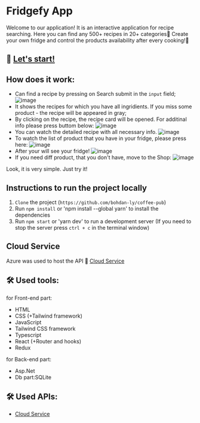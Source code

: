 # Fridgefy App
Welcome to our application! It is an interactive application for recipe searching.
Here you can find any 500+ recipes in 20+ categories🥩
Create your own fridge and control the products availability after every cooking!🍏

## 🔗 [Let's start!](http://coffeeapplicationapi.westeurope.cloudapp.azure.com/)

## How does it work:
  - Can find a recipe by pressing on Search submit in the `input` field;
  ![image](https://user-images.githubusercontent.com/105457299/217359416-d77de76c-6d05-456e-9ceb-567639de68cc.png)
  - It shows the recipes for which you have all ingridients. If you miss some product - the recipe will be appeared in gray;
  - By clicking on the recipe, the recipe card will be opened. For additinal info please press buttom below:
  ![image](https://user-images.githubusercontent.com/105457299/217360873-794fff9f-ed8c-4197-a366-26d5b40c8873.png)
  - You can watch the detailed recipe with all necessary info.
  ![image](https://user-images.githubusercontent.com/105457299/217361184-e3b99f86-09a9-47fb-b60b-5d65afa5f2a7.png)
  - To watch the list of product that you have in your fridge, please press here:
  ![image](https://user-images.githubusercontent.com/105457299/217361544-1fa0941a-ff5a-41ef-bf90-b9eb8acbab8d.png)
  - After your will see your fridge!
  ![image](https://user-images.githubusercontent.com/105457299/217361667-7ee35d3e-115d-45e0-b75e-be5d4b2da790.png)
  - If you need diff product, that you don't have, move to the Shop:
  ![image](https://user-images.githubusercontent.com/105457299/217361867-7d8f9368-b48a-4150-b0e9-b18363d4c357.png)
  
 Look, it is very simple. Just try it!
## Instructions to run the project locally
  1. `Clone` the project (`https://github.com/bohdan-ly/coffee-pub`)
  2. Run `npm install` or 'npm install --global yarn' to install the dependencies
  3. Run `npm start` or 'yarn dev' to run a development server (If you need to stop the server press `ctrl + c` in the terminal window)

## Cloud Service
  Azure was used to host the API 🔗 [Cloud Service](http://coffeeapplicationapi.westeurope.cloudapp.azure.com/)

## 🛠 Used tools:
for Front-end part:
+ HTML 
+ CSS (+Tailwind framework)
+ JavaScript
+ Tailwind CSS framework
+ Typescript
+ React (+Router and hooks)
+ Redux

for Back-end part:
+ Asp.Net
+ Db part:SQLite

## 🛠 Used APIs:
+ [Cloud Service](http://coffeeapplicationapi.westeurope.cloudapp.azure.com/)
